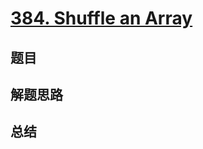 # [384. Shuffle an Array](https://leetcode.com/problems/shuffle-an-array/)

## 题目


## 解题思路


## 总结


